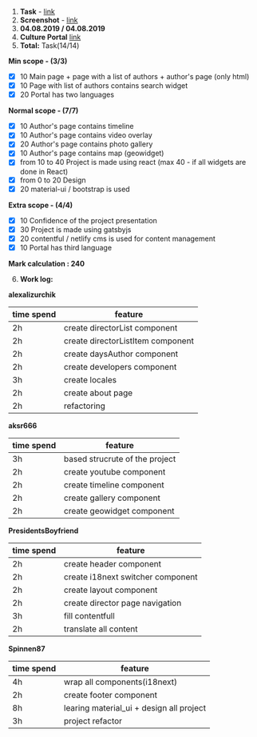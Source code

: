 1. **Task** - [link](https://github.com/rolling-scopes-school/tasks/blob/2018-Q3/tasks/codejam-culture-portal.md)
2. **Screenshot** - [link](http://prntscr.com/oo2oe5)
3. **04.08.2019 / 04.08.2019**
4. **Culture Portal** [link](https://codejam-culture-portal.netlify.com/ru/)
5. **Total:** Task(14/14)

**Min scope - (3/3)**
- [x] 10 Main page + page with a list of authors + author's page (only html)
- [x] 10 Page with list of authors contains search widget
- [x] 20 Portal has two languages

**Normal scope - (7/7)**
- [x] 10 Author's page contains timeline
- [x] 10 Author's page contains video overlay
- [x] 20 Author's page contains photo gallery
- [x] 10 Author's page contains map (geowidget)
- [x] from 10 to 40 Project is made using react (max 40 - if all widgets are done in React)
- [x] from 0 to 20 Design
- [x] 20 material-ui / bootstrap is used

**Extra scope - (4/4)**
- [x] 10 Confidence of the project presentation
- [x] 30 Project is made using gatsbyjs
- [x] 20 contentful / netlify cms is used for content management
- [x] 10 Portal has third language

**Mark calculation : 240**  

6. **Work log:**

**alexalizurchik**


| time spend  | feature  |
| ------------- | ------------- |
| 2h | create directorList component  |
| 2h | create directorListItem component  |
| 2h | create daysAuthor component  |
| 2h | create developers component  |
| 3h | create locales  |
| 2h | create about page  | 
| 2h | refactoring | 


**aksr666**


| time spend  | feature  |
| -----------|------------- |
| 3h | based strucrute of the project |
| 2h | create youtube component |
| 2h | create timeline component |
| 2h | create gallery component |
| 2h | create geowidget component |


**PresidentsBoyfriend**


| time spend  | feature  |
| -----------|------------- |
| 2h | create header component |
| 2h | create i18next switcher component |
| 2h | create layout component |
| 2h | create director page navigation |
| 3h | fill contentfull |
| 2h | translate all content |


**Spinnen87**


| time spend  | feature  |
| -----------|------------- |
| 4h | wrap all components(i18next) |
| 2h | create footer component |
| 8h | learing material_ui + design all project |
| 3h | project refactor |


